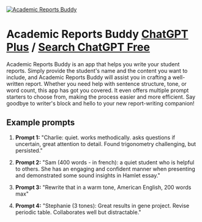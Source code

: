 
[![Academic Reports Buddy](https://files.oaiusercontent.com/file-MI4EHsAahUECFgOArllZEkrL?se=2123-10-17T01%3A28%3A16Z&sp=r&sv=2021-08-06&sr=b&rscc=max-age%3D31536000%2C%20immutable&rscd=attachment%3B%20filename%3DbillyEatsCheese_turtleteacher_of_the_future_42ab01b9-dfb6-488a-bed7-b3d281e248a9.png&sig=lMWpoZndt0hy/7jwKKFyi2IUFWORaspHx5c8UCNopng%3D)](https://chat.openai.com/g/g-FvM3vT6Ul-academic-reports-buddy)

# Academic Reports Buddy [ChatGPT Plus](https://chat.openai.com/g/g-FvM3vT6Ul-academic-reports-buddy) / [Search ChatGPT Free](https://gptcall.net/index.html#/?search=Academic%20Reports%20Buddy)

Academic Reports Buddy is an app that helps you write your student reports. Simply provide the student's name and the content you want to include, and Academic Reports Buddy will assist you in crafting a well-written report. Whether you need help with sentence structure, tone, or word count, this app has got you covered. It even offers multiple prompt starters to choose from, making the process easier and more efficient. Say goodbye to writer's block and hello to your new report-writing companion!

## Example prompts

1. **Prompt 1:** "Charlie: quiet. works methodically. asks questions if uncertain, great attention to detail. Found trigonometry challenging, but persisted."

2. **Prompt 2:** "Sam (400 words - in french): a quiet student who is helpful to others. She has an engaging and confident manner when presenting and demonstrated some sound insights in Hamlet essay."

3. **Prompt 3:** "Rewrite that in a warm tone, American English, 200 words max"

4. **Prompt 4:** "Stephanie (3 tones): Great results in gene project. Revise periodic table. Collaborates well but distractable."


